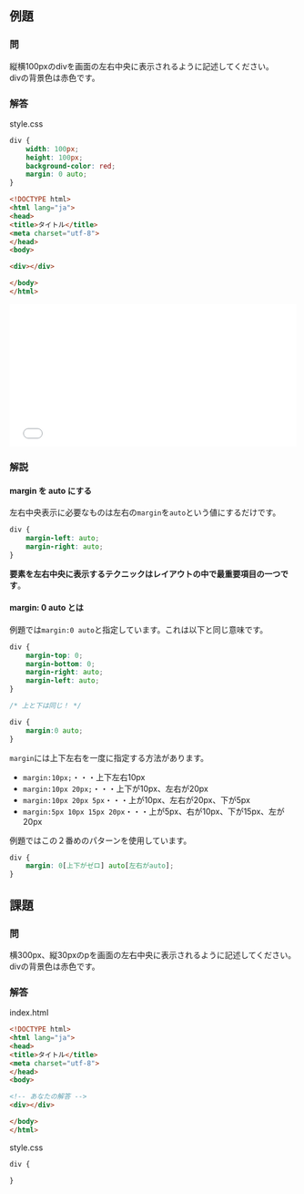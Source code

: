 ## 例題

### 問
縦横100pxのdivを画面の左右中央に表示されるように記述してください。  
divの背景色は赤色です。

### 解答
style.css
```css
div {
	width: 100px;
	height: 100px;
	background-color: red;
	margin: 0 auto;
}
```

```html
<!DOCTYPE html>
<html lang="ja">
<head>
<title>タイトル</title>
<meta charset="utf-8">
</head>
<body>

<div></div>

</body>
</html>
```

<iframe width="100%" height="250" src="//jsfiddle.net/t2cubzmq/embedded/result,html,css/" allowfullscreen="allowfullscreen" frameborder="0"></iframe>

### 解説

#### margin を auto にする
左右中央表示に必要なものは左右の`margin`を`auto`という値にするだけです。
```css
div {
	margin-left: auto;
	margin-right: auto;
}
```
**要素を左右中央に表示するテクニックはレイアウトの中で最重要項目の一つです**。  


#### margin: 0 auto とは
例題では`margin:0 auto`と指定しています。これは以下と同じ意味です。

```css
div {
	margin-top: 0;
	margin-bottom: 0;
	margin-right: auto;
	margin-left: auto;
}

/* 上と下は同じ！ */

div {
	margin:0 auto;
}
```
`margin`には上下左右を一度に指定する方法があります。  

* `margin:10px;`・・・上下左右10px
* `margin:10px 20px;`・・・上下が10px、左右が20px
* `margin:10px 20px 5px`・・・上が10px、左右が20px、下が5px
* `margin:5px 10px 15px 20px`・・・上が5px、右が10px、下が15px、左が20px

例題ではこの２番めのパターンを使用しています。
```css
div {
	margin: 0[上下がゼロ] auto[左右がauto];
}
```


## 課題

### 問
横300px、縦30pxのpを画面の左右中央に表示されるように記述してください。  
divの背景色は赤色です。

### 解答

index.html
```html
<!DOCTYPE html>
<html lang="ja">
<head>
<title>タイトル</title>
<meta charset="utf-8">
</head>
<body>

<!-- あなたの解答 -->
<div></div>

</body>
</html>
```

style.css

```css
div {

}

```

<script language="heredocument" id="default_html"><!-- あなたの解答 -->
<div></div>
</script>
<script>
var default_html = document.getElementById("default_html").text;
</script>

<script language="heredocument" id="default_css">/\* あなたの解答 \*/
div {
}
</script>
<script>
var default_css = document.getElementById("default_css").text;
</script>